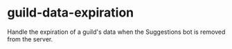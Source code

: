 # guild-data-expiration
Handle the expiration of a guild's data when the Suggestions bot is removed from the server.